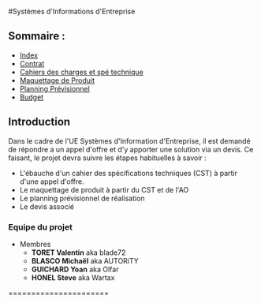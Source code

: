 #Systèmes d'Informations d'Entreprise


## Sommaire :
  - [Index](README.md)
  - [Contrat](Contrat.md)
  - [Cahiers des charges et spé technique](CDC.md)
  - [Maquettage de Produit](MaqProd.md)
  - [Planning Prévisionnel](PlaPrev.md)
  - [Budget](Budget.md)
  

## Introduction

Dans le cadre de l'UE Systèmes d'Information d'Entreprise, il est demandé de répondre a un appel d'offre et d'y apporter une solution via un devis.
Ce faisant, le projet devra suivre les étapes habituelles à savoir :
  - L'ébauche d'un cahier des spécifications techniques (CST) à partir d'une appel d'offre. 
  - Le maquettage de produit à partir du CST et de l'AO
  - Le planning prévisionnel de réalisation
  - Le devis associé
  
### Equipe du projet
* Membres
  - **TORET Valentin** aka blade72
  - **BLASCO Michaël** aka AUTORiTY
  - **GUICHARD Yoan**  aka Olfar
  - **HONEL Steve**    aka Wartax

======================
